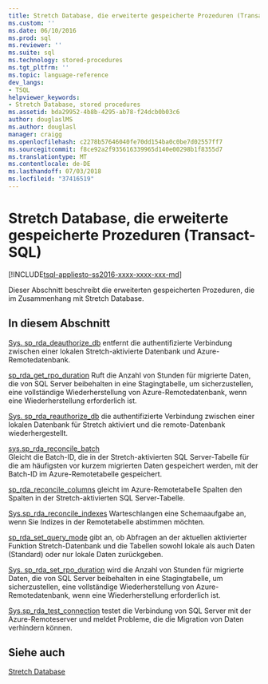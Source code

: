 ```yaml
---
title: Stretch Database, die erweiterte gespeicherte Prozeduren (Transact-SQL) | Microsoft-Dokumentation
ms.custom: ''
ms.date: 06/10/2016
ms.prod: sql
ms.reviewer: ''
ms.suite: sql
ms.technology: stored-procedures
ms.tgt_pltfrm: ''
ms.topic: language-reference
dev_langs:
- TSQL
helpviewer_keywords:
- Stretch Database, stored procedures
ms.assetid: bda29952-4b8b-4295-ab78-f24dcb0b03c6
author: douglaslMS
ms.author: douglasl
manager: craigg
ms.openlocfilehash: c2278b57646040fe70dd154ba0c0be7d02557ff7
ms.sourcegitcommit: f8ce92a2f935616339965d140e00298b1f8355d7
ms.translationtype: MT
ms.contentlocale: de-DE
ms.lasthandoff: 07/03/2018
ms.locfileid: "37416519"
---
```

# <a name="stretch-database-extended-stored-procedures-transact-sql"></a>Stretch Database, die erweiterte gespeicherte Prozeduren (Transact-SQL)
[!INCLUDE[tsql-appliesto-ss2016-xxxx-xxxx-xxx-md](../../includes/tsql-appliesto-ss2016-xxxx-xxxx-xxx-md.md)]

 Dieser Abschnitt beschreibt die erweiterten gespeicherten Prozeduren, die im Zusammenhang mit Stretch Database.  
  
## <a name="in-this-section"></a>In diesem Abschnitt  
[Sys. sp_rda_deauthorize_db](../../relational-databases/system-stored-procedures/sys-sp-rda-deauthorize-db-transact-sql.md) entfernt die authentifizierte Verbindung zwischen einer lokalen Stretch-aktivierte Datenbank und Azure-Remotedatenbank.

[sp_rda_get_rpo_duration](../../relational-databases/system-stored-procedures/sys-sp-rda-get-rpo-duration-transact-sql.md) Ruft die Anzahl von Stunden für migrierte Daten, die von SQL Server beibehalten in eine Stagingtabelle, um sicherzustellen, eine vollständige Wiederherstellung von Azure-Remotedatenbank, wenn eine Wiederherstellung erforderlich ist.
  
 [Sys. sp_rda_reauthorize_db](../../relational-databases/system-stored-procedures/sys-sp-rda-reauthorize-db-transact-sql.md) die authentifizierte Verbindung zwischen einer lokalen Datenbank für Stretch aktiviert und die remote-Datenbank wiederhergestellt.
  
 [sys.sp_rda_reconcile_batch](../../relational-databases/system-stored-procedures/sys-sp-rda-reconcile-batch-transact-sql.md)  
 Gleicht die Batch-ID, die in der Stretch-aktivierten SQL Server-Tabelle für die am häufigsten vor kurzem migrierten Daten gespeichert werden, mit der Batch-ID im Azure-Remotetabelle gespeichert. 
 
[sp_rda_reconcile_columns](../../relational-databases/system-stored-procedures/sys-sp-rda-reconcile-columns-transact-sql.md) gleicht im Azure-Remotetabelle Spalten den Spalten in der Stretch-aktivierten SQL Server-Tabelle.
 
 [Sys.sp_rda_reconcile_indexes](../../relational-databases/system-stored-procedures/sys-sp-rda-reconcile-indexes-transact-sql.md) Warteschlangen eine Schemaaufgabe an, wenn Sie Indizes in der Remotetabelle abstimmen möchten.
 
 [sp_rda_set_query_mode](../../relational-databases/system-stored-procedures/sys-sp-rda-set-query-mode-transact-sql.md) gibt an, ob Abfragen an der aktuellen aktivierter Funktion Stretch-Datenbank und die Tabellen sowohl lokale als auch Daten (Standard) oder nur lokale Daten zurückgeben.
 
 [Sys. sp_rda_set_rpo_duration](../../relational-databases/system-stored-procedures/sys-sp-rda-set-rpo-duration-transact-sql.md) wird die Anzahl von Stunden für migrierte Daten, die von SQL Server beibehalten in eine Stagingtabelle, um sicherzustellen, eine vollständige Wiederherstellung von Azure-Remotedatenbank, wenn eine Wiederherstellung erforderlich ist.
 
 [Sys.sp_rda_test_connection](../../relational-databases/system-stored-procedures/sys-sp-rda-test-connection-transact-sql.md) testet die Verbindung von SQL Server mit der Azure-Remoteserver und meldet Probleme, die die Migration von Daten verhindern können.
 
## <a name="see-also"></a>Siehe auch  
 [Stretch Database](../../sql-server/stretch-database/stretch-database.md)  
  
  
